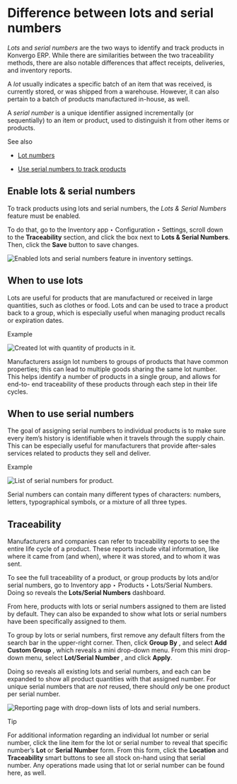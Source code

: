 # Difference between lots and serial numbers

_Lots_ and _serial numbers_ are the two ways to identify and track products in
Konvergo ERP. While there are similarities between the two traceability methods, there
are also notable differences that affect receipts, deliveries, and inventory
reports.

A _lot_ usually indicates a specific batch of an item that was received, is
currently stored, or was shipped from a warehouse. However, it can also
pertain to a batch of products manufactured in-house, as well.

A _serial number_ is a unique identifier assigned incrementally (or
sequentially) to an item or product, used to distinguish it from other items
or products.

<div class="alert alert-secondary">
<p class="alert-title">
See also</p><ul>
<li><p><a href="lots">Lot numbers</a></p></li>
<li><p><a href="serial_numbers">Use serial numbers to track products</a></p></li>
</ul>
</div>

## Enable lots & serial numbers

To track products using lots and serial numbers, the _Lots & Serial Numbers_
feature must be enabled.

To do that, go to the Inventory app ‣ Configuration ‣ Settings, scroll down to
the **Traceability** section, and click the box next to **Lots & Serial
Numbers**. Then, click the **Save** button to save changes.

![Enabled lots and serial numbers feature in inventory
settings.](../../../../../_images/differences-enabled-setting.png)

## When to use lots

Lots are useful for products that are manufactured or received in large
quantities, such as clothes or food. Lots and can be used to trace a product
back to a group, which is especially useful when managing product recalls or
expiration dates.

<div class="alert alert-success">
<p class="alert-title">
Example</p><img alt="Created lot with quantity of products in it." class="align-center" src="../../../../../_images/differences-lot.png"/>
</div>

Manufacturers assign lot numbers to groups of products that have common
properties; this can lead to multiple goods sharing the same lot number. This
helps identify a number of products in a single group, and allows for end-to-
end traceability of these products through each step in their life cycles.

## When to use serial numbers

The goal of assigning serial numbers to individual products is to make sure
every item’s history is identifiable when it travels through the supply chain.
This can be especially useful for manufacturers that provide after-sales
services related to products they sell and deliver.

<div class="alert alert-success">
<p class="alert-title">
Example</p><img alt="List of serial numbers for product." class="align-center" src="../../../../../_images/differences-serial-numbers.png"/>
</div>

Serial numbers can contain many different types of characters: numbers,
letters, typographical symbols, or a mixture of all three types.

## Traceability

Manufacturers and companies can refer to traceability reports to see the
entire life cycle of a product. These reports include vital information, like
where it came from (and when), where it was stored, and to whom it was sent.

To see the full traceability of a product, or group products by lots and/or
serial numbers, go to Inventory app ‣ Products ‣ Lots/Serial Numbers. Doing so
reveals the **Lots/Serial Numbers** dashboard.

From here, products with lots or serial numbers assigned to them are listed by
default. They can also be expanded to show what lots or serial numbers have
been specifically assigned to them.

To group by lots or serial numbers, first remove any default filters from the
search bar in the upper-right corner. Then, click **Group By** , and select
**Add Custom Group** , which reveals a mini drop-down menu. From this mini
drop-down menu, select **Lot/Serial Number** , and click **Apply**.

Doing so reveals all existing lots and serial numbers, and each can be
expanded to show all product quantities with that assigned number. For unique
serial numbers that are _not_ reused, there should _only_ be one product per
serial number.

![Reporting page with drop-down lists of lots and serial
numbers.](../../../../../_images/differences-tracking.png) <div class="alert alert-info">
<p class="alert-title">
Tip</p><p>For additional information regarding an individual lot number or serial number, click the line
item for the lot or serial number to reveal that specific number’s <b>Lot</b> or
<b>Serial Number</b> form. From this form, click the <b>Location</b> and
<b>Traceability</b> smart buttons to see all stock on-hand using that serial number. Any
operations made using that lot or serial number can be found here, as well.</p>
</div>

